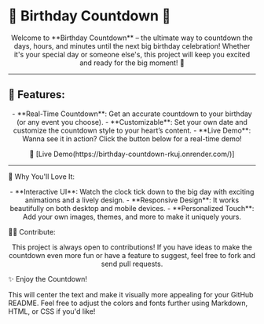 <p align="center">
  <h1>🎉 Birthday Countdown 🎂</h1>
</p>

<p align="center">
  Welcome to **Birthday Countdown** – the ultimate way to countdown the days, hours, and minutes until the next big birthday celebration! Whether it's your special day or someone else's, this project will keep you excited and ready for the big moment! 🥳
</p>

---

## 🚀 Features:
<p align="center">
  - **Real-Time Countdown**: Get an accurate countdown to your birthday (or any event you choose).  
  - **Customizable**: Set your own date and customize the countdown style to your heart’s content.  
  - **Live Demo**: Wanna see it in action? Click the button below for a real-time demo!  
</p>

<p align="center">
  🎥 [Live Demo(https://birthday-countdown-rkuj.onrender.com/)]
</p>

---

🌟 Why You'll Love It:
<p align="center"> - **Interactive UI**: Watch the clock tick down to the big day with exciting animations and a lively design. - **Responsive Design**: It works beautifully on both desktop and mobile devices. - **Personalized Touch**: Add your own images, themes, and more to make it uniquely yours. </p>
🧑‍💻 Contribute:
<p align="center"> This project is always open to contributions! If you have ideas to make the countdown even more fun or have a feature to suggest, feel free to fork and send pull requests. </p>
✨ Enjoy the Countdown!

This will center the text and make it visually more appealing for your GitHub README. Feel free to adjust the colors and fonts further using Markdown, HTML, or CSS if you'd like!
